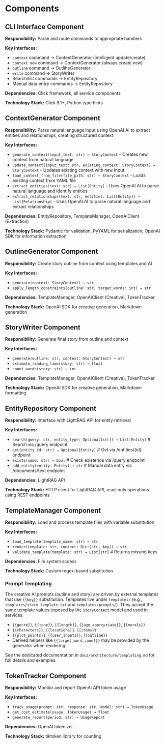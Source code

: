 # Components

## CLI Interface Component

**Responsibility:** Parse and route commands to appropriate handlers

**Key Interfaces:**

- `context` command → ContextGenerator (intelligent update/create)
- `context new` command → ContextGenerator (always create new)
- `outline` command → OutlineGenerator
- `write` command → StoryWriter
- Search/list commands → EntityRepository
- Manual data entry commands → EntityRepository

**Dependencies:** Click framework, all service components

**Technology Stack:** Click 8.1+, Python type hints

## ContextGenerator Component

**Responsibility:** Parse natural language input using OpenAI AI to extract entities and relationships, creating structured context

**Key Interfaces:**

- `generate_context(input_text: str) → StoryContext` - Creates new context from natural language
- `update_context(input_text: str, existing_context: StoryContext) → StoryContext` - Updates existing context with new input
- `load_context_from_file(file_path: str) → StoryContext` - Loads existing context from YAML file
- `extract_entities(text: str) → List[Entity]` - Uses OpenAI AI to parse natural language and identify entities
- `extract_relationships(text: str, entities: List[Entity]) → List[Relationship]` - Uses OpenAI AI to parse natural language and extract relationships

**Dependencies:** EntityRepository, TemplateManager, OpenAIClient (Extraction)

**Technology Stack:** Pydantic for validation, PyYAML for serialization, OpenAI SDK for information extraction

## OutlineGenerator Component

**Responsibility:** Create story outline from context using templates and AI

**Key Interfaces:**

- `generate(context: StoryContext) → str`
- `apply_length_constraints(outline: str, target_words: int) → str`

**Dependencies:** TemplateManager, OpenAIClient (Creative), TokenTracker

**Technology Stack:** OpenAI SDK for creative generation, Markdown generation

## StoryWriter Component

**Responsibility:** Generate final story from outline and context

**Key Interfaces:**

- `generate(outline: str, context: StoryContext) → str`
- `estimate_reading_time(story: str) → float`
- `count_words(story: str) → int`

**Dependencies:** TemplateManager, OpenAIClient (Creative), TokenTracker

**Technology Stack:** OpenAI SDK for creative generation, Markdown formatting

## EntityRepository Component

**Responsibility:** Interface with LightRAG API for entity retrieval

**Key Interfaces:**

- `search(query: str, entity_type: Optional[str]) → List[Entity]`  # Search via /query endpoint
- `get(entity_id: str) → Optional[Entity]`  # Get via /entities/{id} endpoint
- `exists(name: str) → bool`  # Check existence via /query endpoint
- `add_entity(entity: Entity) → str`  # Manual data entry via /documents/text endpoint

**Dependencies:** LightRAG API

**Technology Stack:** HTTP client for LightRAG API, read-only operations using REST endpoints

## TemplateManager Component

**Responsibility:** Load and process template files with variable substitution

**Key Interfaces:**

- `load_template(template_name: str) → str`
- `render(template: str, context: Dict[str, Any]) → str`
- `validate_template(template: str) → List[str]`  # Returns missing keys

**Dependencies:** File system access

**Technology Stack:** Custom regex-based substitution

### Prompt Templating

The creative AI prompts (outline and story) are driven by external templates that use `{{key}}` substitution. Templates live under `templates/` (e.g., `templates/story_template.txt` and `templates/prompts/`). They accept the same template values exposed by the `StoryContext` model and used in services:

- `{{genre}}`, `{{tone}}`, `{{length}}`, `{{age_appropriate}}`, `{{morals}}`
- `{{characters}}`, `{{locations}}`, `{{items}}`
- `{{plot_points}}`, `{{user_inputs}}`, `{{outline}}`
- Derived helpers like `{{target_word_count}}` may be provided by the generator when rendering

See the dedicated documentation in `docs/architecture/templating.md` for full details and examples.

## TokenTracker Component

**Responsibility:** Monitor and report OpenAI API token usage

**Key Interfaces:**

- `track_usage(prompt: str, response: str, model: str) → TokenUsage`
- `get_cost_estimate(usage: TokenUsage) → float`
- `generate_report(period: str) → UsageReport`

**Dependencies:** OpenAI tokenizer

**Technology Stack:** tiktoken library for counting
